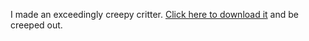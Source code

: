 I made an exceedingly creepy critter. <a href="http://sodaplay.com/creators/jmatthewgriffis/items/hangercreep_finished">Click here to download it</a> and be creeped out.
